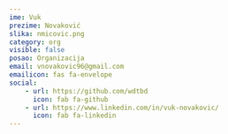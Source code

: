 ```yaml
---
ime: Vuk
prezime: Novaković
slika: nmicovic.png
category: org
visible: false
posao: Organizacija
email: vnovakovic96@gmail.com
emailicon: fas fa-envelope
social:
    - url: https://github.com/wdtbd
      icon: fab fa-github
    - url: https://www.linkedin.com/in/vuk-novakovic/
      icon: fab fa-linkedin
---
```

